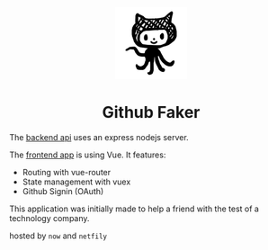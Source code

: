 <p align="center">
  <img src="./social.png" />
</p>

<h1 align="center">Github Faker</h1>

The [backend api](./api) uses an express nodejs server.

The [frontend app](./app) is using Vue. It features:

- Routing with vue-router
- State management with vuex
- Github Signin (OAuth)

This application was initially made to help a friend with the test of a technology company.

hosted by `now` and `netfily`